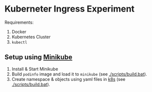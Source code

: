 # Kuberneter Ingress Experiment

Requirements:
 1. Docker
 2. Kubernetes Cluster
 3. `kubectl`

## Setup using [Minikube](https://minikube.sigs.k8s.io/docs/)

 1. Install & Start Minikube
 2. Build `podinfo` image and load it to `minikube` (see [./scripts/build.bat](./scripts/build.bat)).
 3. Create namespace & objects using yaml files in [k8s](./k8s/) (see [./scripts/build.bat](./scripts/create.bat)).